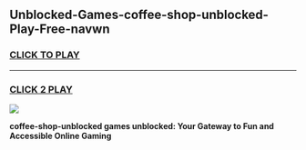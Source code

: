 
## Unblocked-Games-coffee-shop-unblocked-Play-Free-navwn
<h3>
<a href="https://premium76.site?title=coffee-shop-unblocked&ref=23A">CLICK TO PLAY</a></h3>
<hr>

<h3>
<a href="https://premium76.site?title=coffee-shop-unblocked&ref=23A">CLICK 2 PLAY</a>
  
</h3>

<a href="https://premium76.site?title=coffee-shop-unblocked&ref=23A"><img src="https://clearcache.store/games.png"></a>


**coffee-shop-unblocked games unblocked: Your Gateway to Fun and Accessible Online Gaming**

